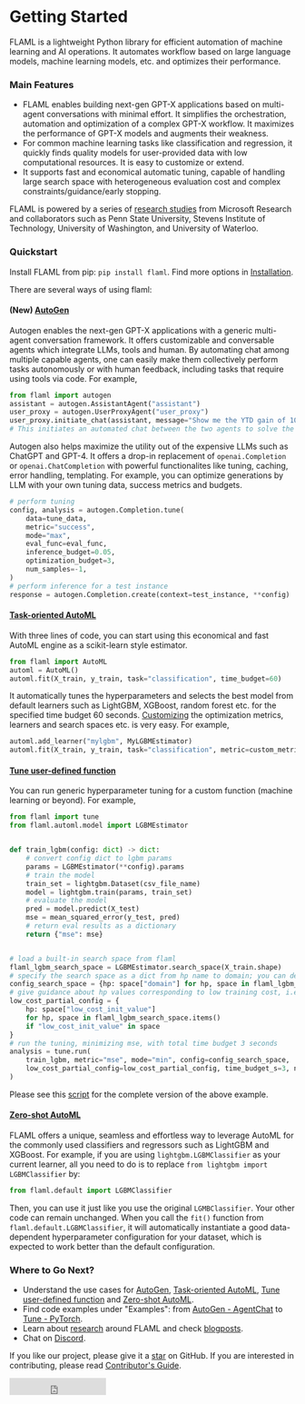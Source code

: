 # Getting Started

<!-- ### Welcome to FLAML, a Fast Library for Automated Machine Learning & Tuning! -->

FLAML is a lightweight Python library for efficient automation of machine
learning and AI operations. It automates workflow based on large language models, machine learning models, etc.
and optimizes their performance.

### Main Features

* FLAML enables building next-gen GPT-X applications based on multi-agent conversations with minimal effort. It simplifies the orchestration, automation and optimization of a complex GPT-X workflow. It maximizes the performance of GPT-X models and augments their weakness.
* For common machine learning tasks like classification and regression, it quickly finds quality models for user-provided data with low computational resources. It is easy to customize or extend.
* It supports fast and economical automatic tuning, capable of handling large search space with heterogeneous evaluation cost and complex constraints/guidance/early stopping.

FLAML is powered by a series of [research studies](/docs/Research) from Microsoft Research and collaborators such as Penn State University, Stevens Institute of Technology, University of Washington, and University of Waterloo.

### Quickstart

Install FLAML from pip: `pip install flaml`. Find more options in [Installation](/docs/Installation).

There are several ways of using flaml:

#### (New) [AutoGen](https://microsoft.github.io/autogen/)

Autogen enables the next-gen GPT-X applications with a generic multi-agent conversation framework.
It offers customizable and conversable agents which integrate LLMs, tools and human.
By automating chat among multiple capable agents, one can easily make them collectively perform tasks autonomously or with human feedback, including tasks that require using tools via code. For example,
```python
from flaml import autogen
assistant = autogen.AssistantAgent("assistant")
user_proxy = autogen.UserProxyAgent("user_proxy")
user_proxy.initiate_chat(assistant, message="Show me the YTD gain of 10 largest technology companies as of today.")
# This initiates an automated chat between the two agents to solve the task
```

Autogen also helps maximize the utility out of the expensive LLMs such as ChatGPT and GPT-4. It offers a drop-in replacement of `openai.Completion` or `openai.ChatCompletion` with powerful functionalites like tuning, caching, error handling, templating. For example, you can optimize generations by LLM with your own tuning data, success metrics and budgets.
```python
# perform tuning
config, analysis = autogen.Completion.tune(
    data=tune_data,
    metric="success",
    mode="max",
    eval_func=eval_func,
    inference_budget=0.05,
    optimization_budget=3,
    num_samples=-1,
)
# perform inference for a test instance
response = autogen.Completion.create(context=test_instance, **config)
```

#### [Task-oriented AutoML](/docs/Use-Cases/task-oriented-automl)

With three lines of code, you can start using this economical and fast AutoML engine as a scikit-learn style estimator.

```python
from flaml import AutoML
automl = AutoML()
automl.fit(X_train, y_train, task="classification", time_budget=60)
```

It automatically tunes the hyperparameters and selects the best model from default learners such as LightGBM, XGBoost, random forest etc. for the specified time budget 60 seconds. [Customizing](/docs/Use-Cases/task-oriented-automl#customize-automlfit) the optimization metrics, learners and search spaces etc. is very easy. For example,

```python
automl.add_learner("mylgbm", MyLGBMEstimator)
automl.fit(X_train, y_train, task="classification", metric=custom_metric, estimator_list=["mylgbm"], time_budget=60)
```

#### [Tune user-defined function](/docs/Use-Cases/Tune-User-Defined-Function)

You can run generic hyperparameter tuning for a custom function (machine learning or beyond). For example,

```python
from flaml import tune
from flaml.automl.model import LGBMEstimator


def train_lgbm(config: dict) -> dict:
    # convert config dict to lgbm params
    params = LGBMEstimator(**config).params
    # train the model
    train_set = lightgbm.Dataset(csv_file_name)
    model = lightgbm.train(params, train_set)
    # evaluate the model
    pred = model.predict(X_test)
    mse = mean_squared_error(y_test, pred)
    # return eval results as a dictionary
    return {"mse": mse}


# load a built-in search space from flaml
flaml_lgbm_search_space = LGBMEstimator.search_space(X_train.shape)
# specify the search space as a dict from hp name to domain; you can define your own search space same way
config_search_space = {hp: space["domain"] for hp, space in flaml_lgbm_search_space.items()}
# give guidance about hp values corresponding to low training cost, i.e., {"n_estimators": 4, "num_leaves": 4}
low_cost_partial_config = {
    hp: space["low_cost_init_value"]
    for hp, space in flaml_lgbm_search_space.items()
    if "low_cost_init_value" in space
}
# run the tuning, minimizing mse, with total time budget 3 seconds
analysis = tune.run(
    train_lgbm, metric="mse", mode="min", config=config_search_space,
    low_cost_partial_config=low_cost_partial_config, time_budget_s=3, num_samples=-1,
)
```
Please see this [script](https://github.com/microsoft/FLAML/blob/main/test/tune_example.py) for the complete version of the above example.

#### [Zero-shot AutoML](/docs/Use-Cases/Zero-Shot-AutoML)

FLAML offers a unique, seamless and effortless way to leverage AutoML for the commonly used classifiers and regressors such as LightGBM and XGBoost. For example, if you are using `lightgbm.LGBMClassifier` as your current learner, all you need to do is to replace `from lightgbm import LGBMClassifier` by:

```python
from flaml.default import LGBMClassifier
```

Then, you can use it just like you use the original `LGMBClassifier`. Your other code can remain unchanged. When you call the `fit()` function from `flaml.default.LGBMClassifier`, it will automatically instantiate a good data-dependent hyperparameter configuration for your dataset, which is expected to work better than the default configuration.

### Where to Go Next?

* Understand the use cases for [AutoGen](https://microsoft.github.io/autogen/), [Task-oriented AutoML](/docs/Use-Cases/Task-Oriented-Automl), [Tune user-defined function](/docs/Use-Cases/Tune-User-Defined-Function) and [Zero-shot AutoML](/docs/Use-Cases/Zero-Shot-AutoML).
* Find code examples under "Examples": from [AutoGen - AgentChat](/docs/Examples/AutoGen-AgentChat) to [Tune - PyTorch](/docs/Examples/Tune-PyTorch).
* Learn about [research](/docs/Research) around FLAML and check [blogposts](/blog).
* Chat on [Discord](https://discord.gg/Cppx2vSPVP).

If you like our project, please give it a [star](https://github.com/microsoft/FLAML/stargazers) on GitHub. If you are interested in contributing, please read [Contributor's Guide](/docs/Contribute).

<iframe src="https://ghbtns.com/github-btn.html?user=microsoft&amp;repo=FLAML&amp;type=star&amp;count=true&amp;size=large" frameborder="0" scrolling="0" width="170" height="30" title="GitHub"></iframe>
